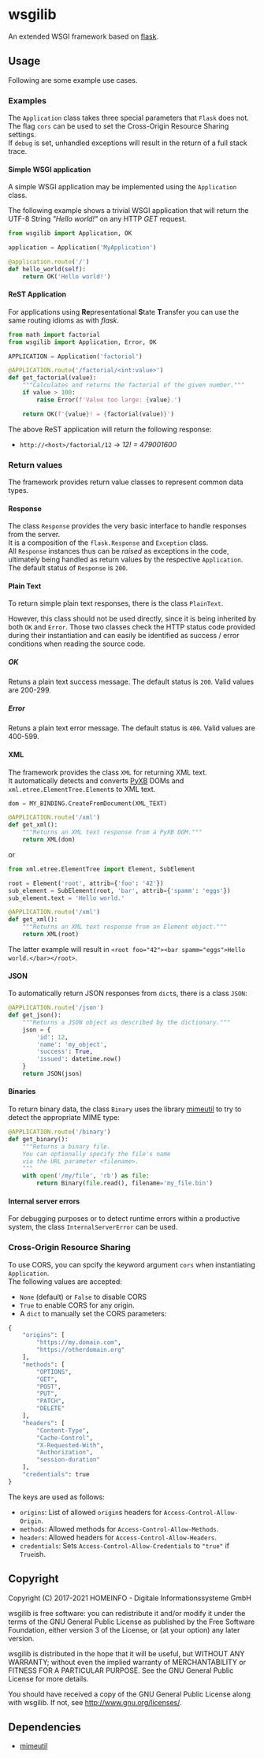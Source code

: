 # wsgilib
An extended WSGI framework based on [flask](http://flask.pocoo.org/docs/0.12/).

## Usage
Following are some example use cases.

### Examples
The `Application` class takes three special parameters that `Flask` does not.  
The flag `cors` can be used to set the Cross-Origin Resource Sharing settings.  
If `debug` is set, unhandled exceptions will result in the return of a full stack trace.  

#### Simple WSGI application
A simple WSGI application may be implemented using the `Application` class.

The following example shows a trivial WSGI application that will return the UTF-8 String *"Hello world!"* on any HTTP *GET* request.

```python
from wsgilib import Application, OK

application = Application('MyApplication')

@application.route('/')
def hello_world(self):
    return OK('Hello world!')
```

#### ReST Application
For applications using **Re**presentational **S**tate **T**ransfer you can use the same routing idioms as with *flask*.

```python
from math import factorial
from wsgilib import Application, Error, OK

APPLICATION = Application('factorial')

@APPLICATION.route('/factorial/<int:value>')
def get_factorial(value):
    """Calculates and returns the factorial of the given number."""
    if value > 100:
        raise Error(f'Value too large: {value}.')

    return OK(f'{value}! = {factorial(value)}')
```

The above ReST application will return the following response:
* `http://<host>/factorial/12` → *12! = 479001600*

### Return values
The framework provides return value classes to represent common data types.

#### Response
The class `Response` provides the very basic interface to handle responses from the server.  
It is a composition of the `flask.Response` and `Exception` class.  
All `Response` instances thus can be *raised* as exceptions in the code, ultimately being handled as return values by the respective `Application`.  
The default status of `Response` is `200`.

#### Plain Text
To return simple plain text responses, there is the class `PlainText`.

However, this class should not be used directly, since it is being inherited by both `OK` and `Error`.
Those two classes check the HTTP status code provided during their instantiation and can easily be identified as success / error conditions when reading the source code.

##### OK
Retuns a plain text success message. The default status is `200`. Valid values are 200-299.

##### Error
Retuns a plain text error message. The default status is `400`. Valid values are 400-599.

#### XML
The framework provides the class `XML` for returning XML text.  
It automatically detects and converts [PyXB](https://github.com/pabigot/pyxb) DOMs and `xml.etree.ElementTree.Element`s to XML text.

```python
dom = MY_BINDING.CreateFromDocument(XML_TEXT)

@APPLICATION.route('/xml')
def get_xml():
    """Returns an XML text response from a PyXB DOM."""
    return XML(dom)
```

or

```python
from xml.etree.ElementTree import Element, SubElement

root = Element('root', attrib={'foo': '42'})
sub_element = SubElement(root, 'bar', attrib={'spamm': 'eggs'})
sub_element.text = 'Hello world.'

@APPLICATION.route('/xml')
def get_xml():
    """Returns an XML text response from an Element object."""
    return XML(root)
```

The latter example will result in `<root foo="42"><bar spamm="eggs">Hello world.</bar></root>`.

#### JSON
To automatically return JSON responses from `dict`s, there is a class `JSON`:

```python
@APPLICATION.route('/json')
def get_json():
    """Returns a JSON object as described by the dictionary."""
    json = {
        'id': 12,
        'name': 'my_object',
        'success': True,
        'issued': datetime.now()
    }
    return JSON(json)
```

#### Binaries
To return binary data, the class `Binary` uses the library [mimeutil](https://gitlab.com/HOMEINFO/mimeutil) to try to detect the appropriate MIME type:

```python
@APPLICATION.route('/binary')
def get_binary():
    """Returns a binary file.
    You can optionally specify the file's name
    via the URL parameter <filename>.
    """
    with open('/my/file', 'rb') as file:
        return Binary(file.read(), filename='my_file.bin')
```

#### Internal server errors
For debugging purposes or to detect runtime errors within a productive system, the class `InternalServerError` can be used.

### Cross-Origin Resource Sharing
To use CORS, you can spcify the keyword argument `cors` when instantiating `Application`.  
The following values are accepted:

* `None` (default) or `False` to disable CORS
* `True` to enable CORS for any origin.
* A `dict` to manually set the CORS parameters:

```python
{
    "origins": [
        "https://my.domain.com",
        "https://otherdomain.org"
    ],
    "methods": [
        "OPTIONS",
        "GET",
        "POST",
        "PUT",
        "PATCH",
        "DELETE"
    ],
    "headers": [
        "Content-Type",
        "Cache-Control",
        "X-Requested-With",
        "Authorization",
        "session-duration"
    ],
    "credentials": true
}
```

The keys are used as follows:
* `origins`: List of allowed `origin`s headers for `Access-Control-Allow-Origin`.
* `methods`: Allowed methods for `Access-Control-Allow-Methods`.
* `headers`: Allowed headers for `Access-Control-Allow-Headers`.
* `credentials`: Sets `Access-Control-Allow-Credentials` to `"true"` if `True`ish.

## Copyright
Copyright (C) 2017-2021 HOMEINFO - Digitale Informationssysteme GmbH <info at homeinfo period de>

wsgilib is free software: you can redistribute it and/or modify
it under the terms of the GNU General Public License as published by
the Free Software Foundation, either version 3 of the License, or
(at your option) any later version.

wsgilib is distributed in the hope that it will be useful,
but WITHOUT ANY WARRANTY; without even the implied warranty of
MERCHANTABILITY or FITNESS FOR A PARTICULAR PURPOSE.  See the
GNU General Public License for more details.

You should have received a copy of the GNU General Public License
along with wsgilib.  If not, see <http://www.gnu.org/licenses/>.

## Dependencies
* [mimeutil](https://github.com/homeinfogmbh/mimeutil)

